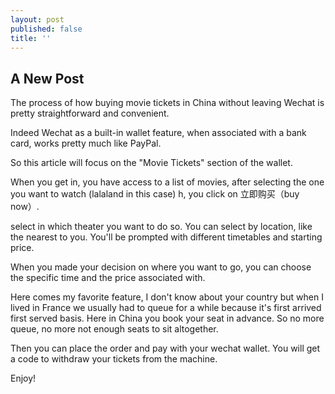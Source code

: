 ```yaml
---
layout: post
published: false
title: ''
---
```

## A New Post

The process of how buying movie tickets in China without leaving Wechat is pretty straightforward and convenient. 

Indeed Wechat as a built-in wallet feature, when associated with a bank card, works pretty much like PayPal. 

So this article will focus on the "Movie Tickets" section of the wallet. 

When you get in, you have access to a list of movies, after selecting the one you want to watch (lalaland in this case) h, you click on 立即购买（buy now）.

select in which theater you want to do so. You can select by location, like the nearest to you. You'll be prompted with different timetables and starting price. 

When you made your decision on where you want to go, you can choose the specific time and the price associated with. 

Here comes my favorite feature, I don't know about your country but when I lived in France we usually had to queue for a while because it's first arrived first served basis. Here in China you book your seat in advance. So no more queue, no more not enough seats to sit altogether. 

Then you can place the order and pay with your wechat wallet. You will get a code to withdraw your tickets from the machine. 

Enjoy! 
